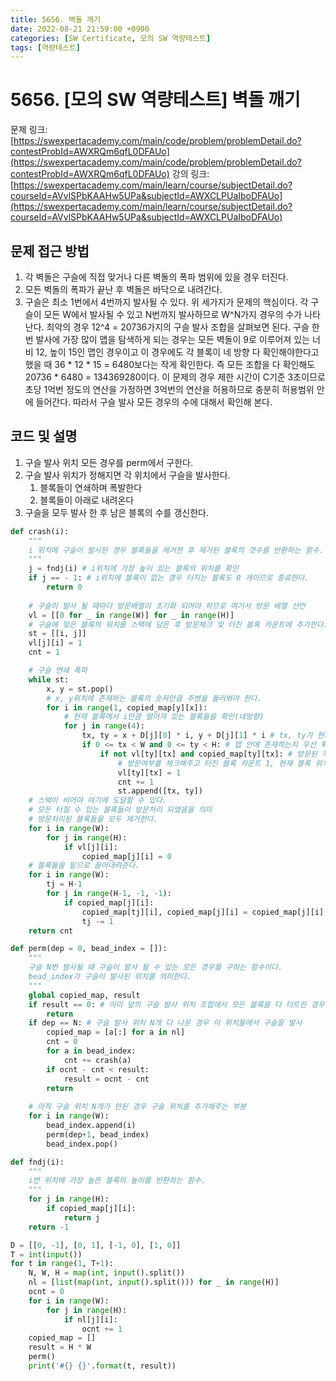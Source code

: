 ```yaml
---
title: 5656. 벽돌 깨기
date: 2022-08-21 21:59:00 +0900
categories: [SW Certificate, 모의 SW 역량테스트]
tags: [역량테스트]
---
```

# 5656. [모의 SW 역량테스트] 벽돌 깨기
문제 링크: [https://swexpertacademy.com/main/code/problem/problemDetail.do?contestProbId=AWXRQm6qfL0DFAUo](https://swexpertacademy.com/main/code/problem/problemDetail.do?contestProbId=AWXRQm6qfL0DFAUo)
강의 링크: [https://swexpertacademy.com/main/learn/course/subjectDetail.do?courseId=AVvlSPbKAAHw5UPa&subjectId=AWXCLPUaIboDFAUo](https://swexpertacademy.com/main/learn/course/subjectDetail.do?courseId=AVvlSPbKAAHw5UPa&subjectId=AWXCLPUaIboDFAUo)

## 문제 접근 방법
1. 각 벽돌은 구슬에 직접 맞거나 다른 벽돌의 폭파 범위에 있을 경우 터진다.
2. 모든 벽돌의 폭파가 끝난 후 벽돌은 바닥으로 내려간다.
3. 구슬은 최소 1번에서 4번까지 발사될 수 있다.
위 세가지가 문제의 핵심이다. 각 구슬이 모든 W에서 발사될 수 있고 N번까지 발사하므로 W^N가지 경우의 수가 나타난다. 최악의 경우 12^4 = 20736가지의 구슬 발사 조합을 살펴보면 된다.
구슬 한번 발사에 가장 많이 맵을 탐색하게 되는 경우는 모든 벽돌이 9로 이루어져 있는 너비 12, 높이 15인 맵인 경우이고 이 경우에도 각 블록이 네 방향 다 확인해야한다고 했을 때 36 * 12 * 15 = 6480보다는 작게 확인한다.
즉 모든 조합을 다 확인해도 20736 * 6480 = 134369280이다. 이 문제의 경우 제한 시간이 C기준 3초이므로 초당 1억번 정도의 연산을 가정하면 3억번의 연산을 허용하므로 충분히 허용범위 안에 들어간다.
따라서 구슬 발사 모든 경우의 수에 대해서 확인해 본다.

## 코드 및 설명
1. 구슬 발사 위치 모든 경우를 perm에서 구한다.
2. 구슬 발사 위치가 정해지면 각 위치에서 구슬을 발사한다.
    1. 블록들이 연쇄하며 폭발한다
    2. 블록들이 아래로 내려온다
3. 구슬을 모두 발사 한 후 남은 블록의 수를 갱신한다.

```python
def crash(i):
    """
    i 위치에 구슬이 발사된 경우 블록들을 제거한 후 제거된 블록의 갯수를 반환하는 함수.
    """
    j = fndj(i) # i위치에 가장 높이 있는 블록의 위치를 확인
    if j == - 1: # i위치에 블록이 없는 경우 터지는 블록도 0 개이므로 종료한다.
        return 0
    
    # 구슬이 발사 될 때마다 방문배열이 초기화 되어야 하므로 여기서 방문 배열 선언
    vl = [[0 for _ in range(W)] for _ in range(H)]
    # 구슬에 맞은 블록의 위치를 스택에 담은 후 방문체크 및 터진 블록 카운트에 추가한다.
    st = [[i, j]]
    vl[j][i] = 1
    cnt = 1

    # 구슬 연쇄 폭파
    while st:
        x, y = st.pop()
        # x, y위치에 존재하는 블록의 숫자만큼 주변을 둘러봐야 한다.
        for i in range(1, copied_map[y][x]):
            # 현재 블록에서 i만큼 떨어져 있는 블록들을 확인(네방향)
            for j in range(4):
                tx, ty = x + D[j][0] * i, y + D[j][1] * i # tx, ty가 현재 블록에서 i만큼 떨어져 있는 블록의 위치이다.
                if 0 <= tx < W and 0 <= ty < H: # 맵 안에 존재하는지 우선 확인.
                    if not vl[ty][tx] and copied_map[ty][tx]: # 방문된 적 없고, 블록이 있는 경우에만 아래의 동작을 수행
                        # 방문여부를 체크해주고 터진 블록 카운트 1, 현재 블록 위치를 스택에 삽입
                        vl[ty][tx] = 1
                        cnt += 1
                        st.append([tx, ty])
    # 스택이 비어야 여기에 도달할 수 있다.
    # 모든 터질 수 있는 블록들이 방문처리 되었음을 의미
    # 방문처리된 블록들을 모두 제거한다.
    for i in range(W):
        for j in range(H):
            if vl[j][i]:
                copied_map[j][i] = 0
    # 블록들을 밑으로 끌어내려준다.
    for i in range(W):
        tj = H-1
        for j in range(H-1, -1, -1):
            if copied_map[j][i]:
                copied_map[tj][i], copied_map[j][i] = copied_map[j][i], copied_map[tj][i]
                tj -= 1
    return cnt

def perm(dep = 0, bead_index = []):
    """
    구슬 N번 발사될 때 구슬이 발사 될 수 있는 모든 경우를 구하는 함수이다.
    bead_index가 구슬이 발사된 위치를 의미한다.
    """
    global copied_map, result
    if result == 0: # 이미 앞의 구슬 발사 위치 조합에서 모든 블록을 다 터트린 경우 더 이상 수행할 필요가 없다.
        return
    if dep == N: # 구슬 발사 위치 N개 다 나온 경우 이 위치들에서 구슬을 발사
        copied_map = [a[:] for a in nl]
        cnt = 0
        for a in bead_index:
            cnt += crash(a)
        if ocnt - cnt < result:
            result = ocnt - cnt
        return
    
    # 아직 구슬 위치 N개가 안된 경우 구슬 위치를 추가해주는 부분
    for i in range(W):
        bead_index.append(i)
        perm(dep+1, bead_index)
        bead_index.pop()

def fndj(i):
    """
    i번 위치에 가장 높은 블록의 높이를 반환하는 함수.
    """
    for j in range(H):
        if copied_map[j][i]:
            return j
    return -1

D = [[0, -1], [0, 1], [-1, 0], [1, 0]]
T = int(input())
for t in range(1, T+1):
    N, W, H = map(int, input().split())
    nl = [list(map(int, input().split())) for _ in range(H)]
    ocnt = 0
    for i in range(W):
        for j in range(H):
            if nl[j][i]:
                ocnt += 1
    copied_map = []
    result = H * W
    perm()
    print('#{} {}'.format(t, result))
```